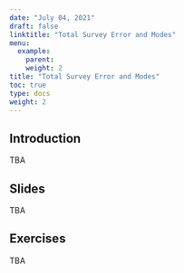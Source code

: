 ```yaml
---
date: "July 04, 2021"
draft: false
linktitle: "Total Survey Error and Modes"
menu:
  example:
    parent: 
    weight: 2
title: "Total Survey Error and Modes"
toc: true
type: docs
weight: 2
---
```


## Introduction

TBA

## Slides

TBA

## Exercises

TBA
